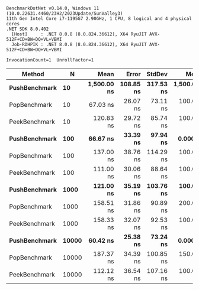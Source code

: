 ```

BenchmarkDotNet v0.14.0, Windows 11 (10.0.22631.4460/23H2/2023Update/SunValley3)
11th Gen Intel Core i7-1195G7 2.90GHz, 1 CPU, 8 logical and 4 physical cores
.NET SDK 8.0.402
  [Host]     : .NET 8.0.8 (8.0.824.36612), X64 RyuJIT AVX-512F+CD+BW+DQ+VL+VBMI
  Job-RDHPIK : .NET 8.0.8 (8.0.824.36612), X64 RyuJIT AVX-512F+CD+BW+DQ+VL+VBMI

InvocationCount=1  UnrollFactor=1  

```
| Method        | N     | Mean        | Error     | StdDev    | Median        | Allocated |
|-------------- |------ |------------:|----------:|----------:|--------------:|----------:|
| **PushBenchmark** | **10**    | **1,500.00 ns** | **108.85 ns** | **317.53 ns** | **1,500.0000 ns** |     **504 B** |
| PopBenchmark  | 10    |    67.03 ns |  26.07 ns |  73.11 ns |   100.0000 ns |     400 B |
| PeekBenchmark | 10    |   120.83 ns |  29.72 ns |  85.74 ns |   100.0000 ns |     400 B |
| **PushBenchmark** | **100**   |    **66.67 ns** |  **33.39 ns** |  **97.94 ns** |     **0.0000 ns** |     **400 B** |
| PopBenchmark  | 100   |   137.00 ns |  38.76 ns | 114.29 ns |   100.0000 ns |     400 B |
| PeekBenchmark | 100   |   111.00 ns |  30.06 ns |  88.64 ns |   100.0000 ns |     400 B |
| **PushBenchmark** | **1000**  |   **121.00 ns** |  **35.19 ns** | **103.76 ns** |   **100.0000 ns** |     **400 B** |
| PopBenchmark  | 1000  |   158.51 ns |  31.86 ns |  90.89 ns |   200.0000 ns |     400 B |
| PeekBenchmark | 1000  |   158.33 ns |  32.07 ns |  92.53 ns |   100.0000 ns |     400 B |
| **PushBenchmark** | **10000** |    **60.42 ns** |  **25.38 ns** |  **73.24 ns** |     **0.0000 ns** |     **400 B** |
| PopBenchmark  | 10000 |   187.37 ns |  34.39 ns | 100.85 ns |   150.0000 ns |     400 B |
| PeekBenchmark | 10000 |   112.12 ns |  36.54 ns | 107.16 ns |   100.0000 ns |     400 B |
